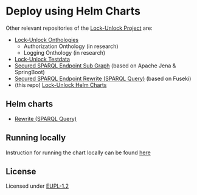 # Deploy using Helm Charts

Other relevant repositories of the [Lock-Unlock Project](https://labs.kadaster.nl/cases/lockunlock) are:

- [Lock-Unlock Onthologies](https://github.com/kadaster-labs/lock-unlock-onthologies)
  - Authorization Onthology (in research)
  - Logging Onthology (in research)
- [Lock-Unlock Testdata](https://github.com/kadaster-labs/lock-unlock-testdata)
- [Secured SPARQL Endpoint Sub Graph](https://github.com/kadaster-labs/secured-sparql-endpoint) (based on Apache Jena & SpringBoot)
- [Secured SPARQL Endpoint Rewrite (SPARQL Query)](https://github.com/kadaster-labs/secured-sparql-endpoint-rewrite) (based on Fuseki)
- (this repo) [Lock-Unlock Helm Charts](https://github.com/kadaster-labs/lock-unlock-helm-charts)

## Helm charts
- [Rewrite (SPARQL Query)](https://github.com/kadaster-labs/lock-unlock-helm-charts/charts/lock-unlock-rewrite)


## Running locally
Instruction for running the chart locally can be found [here](https://github.com/kadaster-labs/lock-unlock-helm-charts/tree/main/examples/lock-unlock-rewrite)


## License

Licensed under [EUPL-1.2](LICENSE.md)